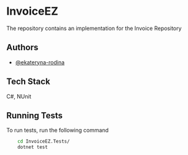 
# InvoiceEZ

The repository contains an implementation for the Invoice Repository
## Authors

- [@ekateryna-rodina](https://github.com/ekateryna-rodina)


## Tech Stack


C#, NUnit


## Running Tests

To run tests, run the following command

```bash
    cd InvoiceEZ.Tests/
    dotnet test
```

